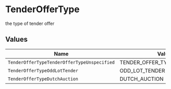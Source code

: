 # TenderOfferType

the type of tender offer


## Values

| Name                                        | Value                                       |
| ------------------------------------------- | ------------------------------------------- |
| `TenderOfferTypeTenderOfferTypeUnspecified` | TENDER_OFFER_TYPE_UNSPECIFIED               |
| `TenderOfferTypeOddLotTender`               | ODD_LOT_TENDER                              |
| `TenderOfferTypeDutchAuction`               | DUTCH_AUCTION                               |